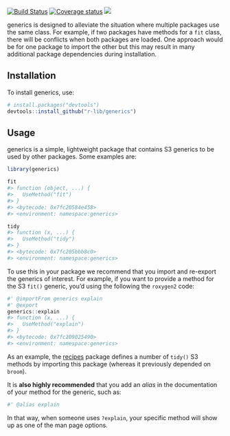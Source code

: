 
[![Build
Status](https://travis-ci.org/r-lib/generics.svg?branch=master)](https://travis-ci.orgr-lib/generics)
[![Coverage
status](https://codecov.io/gh/r-lib/generics/branch/master/graph/badge.svg)](https://codecov.io/github/r-lib/generics?branch=master)
![](https://img.shields.io/badge/lifecycle-experimental-orange.svg)

generics is designed to alleviate the situation where multiple packages
use the same class. For example, if two packages have methods for a
`fit` class, there will be conflicts when both packages are loaded. One
approach would be for one package to import the other but this may
result in many additional package dependencies during installation.

## Installation

To install generics, use:

``` r
# install.packages("devtools")
devtools::install_github("r-lib/generics")
```

## Usage

generics is a simple, lightweight package that contains S3 generics to
be used by other packages. Some examples are:

``` r
library(generics)

fit
#> function (object, ...) {
#>   UseMethod("fit")
#> }
#> <bytecode: 0x7fc20584e458>
#> <environment: namespace:generics>

tidy
#> function (x, ...) {
#>   UseMethod("tidy")
#> }
#> <bytecode: 0x7fc205bbb8c0>
#> <environment: namespace:generics>
```

To use this in your package we recommend that you import and re-export
the generics of interest. For example, if you want to provide a method
for the S3 `fit()` generic, you’d using the following the `roxygen2`
code:

``` r
#' @importFrom generics explain
#' @export
generics::explain
#> function (x, ...) {
#>   UseMethod("explain")
#> }
#> <bytecode: 0x7fc209025490>
#> <environment: namespace:generics>
```

As an example, the [recipes](https://github.com/tidymodels/recipes)
package defines a number of `tidy()` S3 methods by importing this
package (whereas it previously depended on `broom`).

It is **also highly recommended** that you add an *alias* in the
documentation of your method for the generic, such as:

``` r
#' @alias explain
```

In that way, when someone uses `?explain`, your specific method will
show up as one of the man page options.

